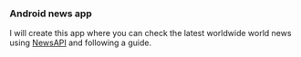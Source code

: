 ### Android news app

I will create this app where you can check the latest worldwide world news using [NewsAPI](https://newsapi.org) and following a guide.